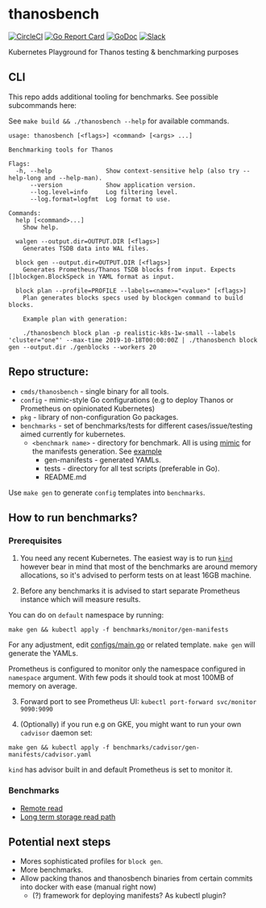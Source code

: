 # thanosbench

[![CircleCI](https://circleci.com/gh/thanos-io/thanosbench.svg?style=svg)](https://circleci.com/gh/thanos-io/thanosbench)
[![Go Report Card](https://goreportcard.com/badge/github.com/thanos-io/thanosbench)](https://goreportcard.com/report/github.com/thanos-io/thanosbench)
[![GoDoc](https://godoc.org/github.com/thanos-io/thanosbench?status.svg)](https://godoc.org/github.com/thanos-io/thanosbench)
[![Slack](https://img.shields.io/badge/join%20slack-%23thanos-brightgreen.svg)](https://slack.cncf.io/)

Kubernetes Playground for Thanos testing &amp; benchmarking purposes 

## CLI

This repo adds additional tooling for benchmarks. See possible subcommands here:

See `make build && ./thanosbench --help` for available commands.

```
usage: thanosbench [<flags>] <command> [<args> ...]

Benchmarking tools for Thanos

Flags:
  -h, --help               Show context-sensitive help (also try --help-long and --help-man).
      --version            Show application version.
      --log.level=info     Log filtering level.
      --log.format=logfmt  Log format to use.

Commands:
  help [<command>...]
    Show help.

  walgen --output.dir=OUTPUT.DIR [<flags>]
    Generates TSDB data into WAL files.

  block gen --output.dir=OUTPUT.DIR [<flags>]
    Generates Prometheus/Thanos TSDB blocks from input. Expects []blockgen.BlockSpeck in YAML format as input.

  block plan --profile=PROFILE --labels=<name>="<value>" [<flags>]
    Plan generates blocks specs used by blockgen command to build blocks.

    Example plan with generation:

    ./thanosbench block plan -p realistic-k8s-1w-small --labels 'cluster="one"' --max-time 2019-10-18T00:00:00Z | ./thanosbench block gen --output.dir ./genblocks --workers 20

```

## Repo structure:

* `cmds/thanosbench` - single binary for all tools.
* `config` - mimic-style Go configurations (e.g to deploy Thanos or Prometheus on opinionated Kubernetes)
* `pkg` - library of non-configuration Go packages. 
* `benchmarks` - set of benchmarks/tests for different cases/issue/testing aimed currently for kubernetes.
  * `<benchmark name>` - directory for benchmark. All is using [mimic](https://github.com/bwplotka/mimic) for the manifests generation. See [example](/benchmarks/remote-read)
    * gen-manifests - generated YAMLs. 
    * tests - directory for all test scripts (preferable in Go).
    * README.md
    
Use `make gen` to generate `config` templates into `benchmarks`.
    
## How to run benchmarks?

### Prerequisites

1. You need any recent Kubernetes. The easiest way is to run [`kind`](https://github.com/kubernetes-sigs/kind) however
bear in mind that most of the benchmarks are around memory allocations, so it's advised to perform tests on at least 16GB machine.

2. Before any benchmarks it is advised to start separate Prometheus instance which will measure results.

You can do on `default` namespace by running:

`make gen && kubectl apply -f benchmarks/monitor/gen-manifests`    
    
 For any adjustment, edit [configs/main.go](https://github.com/thanos-io/thanosbench/blob/db8874ab23f480f33cdb4ac4eeec57562f566dd8/configs/main.go#L25) or related template. 
 `make gen` will generate the YAMLs.
 
Prometheus is configured to monitor only the namespace configured in `namespace` argument. With few pods it should took at most 100MB of memory on average. 
 
3. Forward port to see Prometheus UI: `kubectl port-forward svc/monitor 9090:9090`
 
4. (Optionally) if you run e.g on GKE, you might want to run your own `cadvisor` daemon set: 

`make gen && kubectl apply -f benchmarks/cadvisor/gen-manifests/cadvisor.yaml`  

`kind` has advisor built in and default Prometheus is set to monitor it.

### Benchmarks

* [Remote read](benchmarks/remote-read/README.md)
* [Long term storage read path](benchmarks/lts/README.md)
    
## Potential next steps

* Mores sophisticated profiles for `block gen`.
* More benchmarks.
* Allow packing thanos and thanosbench binaries from certain commits into docker with ease (manual right now)
   * (?) framework for deploying manifests? As kubectl plugin?